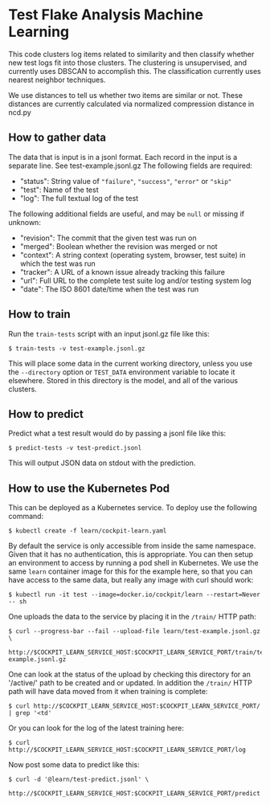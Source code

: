 # Test Flake Analysis Machine Learning

This code clusters log items related to similarity and then
classify whether new test logs fit into those clusters. The clustering
is unsupervised, and currently uses DBSCAN to accomplish this.
The classification currently uses nearest neighbor techniques.

We use distances to tell us whether two items are similar or not.
These distances are currently calculated via normalized compression
distance in ncd.py

## How to gather data

The data that is input is in a jsonl format. Each record in the input
is a separate line. See test-example.jsonl.gz The following fields are
required:

 * "status": String value of `"failure"`, `"success"`, `"error"` or `"skip"`
 * "test": Name of the test
 * "log": The full textual log of the test

The following additional fields are useful, and may be `null` or missing if unknown:

 * "revision": The commit that the given test was run on
 * "merged": Boolean whether the revision was merged or not
 * "context": A string context (operating system, browser, test suite) in which the test was run
 * "tracker": A URL of a known issue already tracking this failure
 * "url": Full URL to the complete test suite log and/or testing system log
 * "date": The ISO 8601 date/time when the test was run

## How to train

Run the `train-tests` script with an input jsonl.gz file like this:

    $ train-tests -v test-example.jsonl.gz

This will place some data in the current working directory, unless you use the `--directory`
option or `TEST_DATA` environment variable to locate it elsewhere. Stored in this directory is
the model, and all of the various clusters.

## How to predict

Predict what a test result would do by passing a jsonl file like this:

    $ predict-tests -v test-predict.jsonl

This will output JSON data on stdout with the prediction.

## How to use the Kubernetes Pod

This can be deployed as a Kubernetes service. To deploy use the following command:

    $ kubectl create -f learn/cockpit-learn.yaml

By default the service is only accessible from inside the same namespace. Given that it
has no authentication, this is appropriate. You can then setup an environment to access
by running a pod shell in Kubernetes. We use the same `learn` container image for this
for the example here, so that you can have access to the same data, but really any image
with curl should work:

    $ kubectl run -it test --image=docker.io/cockpit/learn --restart=Never -- sh

One uploads the data to the service by placing it in the `/train/` HTTP path:

    $ curl --progress-bar --fail --upload-file learn/test-example.jsonl.gz \
        http://$COCKPIT_LEARN_SERVICE_HOST:$COCKPIT_LEARN_SERVICE_PORT/train/test-example.jsonl.gz

One can look at the status of the upload by checking this directory for an '/active/' path
to be created and or updated. In addition the `/train/` HTTP path will have data moved from
it when training is complete:

    $ curl http://$COCKPIT_LEARN_SERVICE_HOST:$COCKPIT_LEARN_SERVICE_PORT/ | grep '<td'

Or you can look for the log of the latest training here:

    $ curl http://$COCKPIT_LEARN_SERVICE_HOST:$COCKPIT_LEARN_SERVICE_PORT/log

Now post some data to predict like this:

    $ curl -d '@learn/test-predict.jsonl' \
        http://$COCKPIT_LEARN_SERVICE_HOST:$COCKPIT_LEARN_SERVICE_PORT/predict
